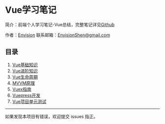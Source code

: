 # Vue学习笔记

简介：前端个人学习笔记-Vue总结，完整笔记详见[Github](https://github.com/MrEnvision/Front-end_learning_notes)

作者：[Envision](https://github.com/MrEnvision)         联系邮箱：[EnvisionShen@gmail.com](mailto:EnvisionShen@gmail.com)



## 目录

1. [Vue基础知识](Vue基础知识.md)
2. [Vue进阶知识](Vue进阶知识.md)
3. [Vue生命周期](生命周期.md)
4. [MVVM原理](MVVM模型.md)
5. [Vuex指南](Vuex/Vuex指南.md)
6. [Vuepress开发](Vuepress开发.md)
7. [Vue项目单元测试](Vue项目单元测试.md)




------

如果发现本项目有错误，欢迎提交 issues 指正。

